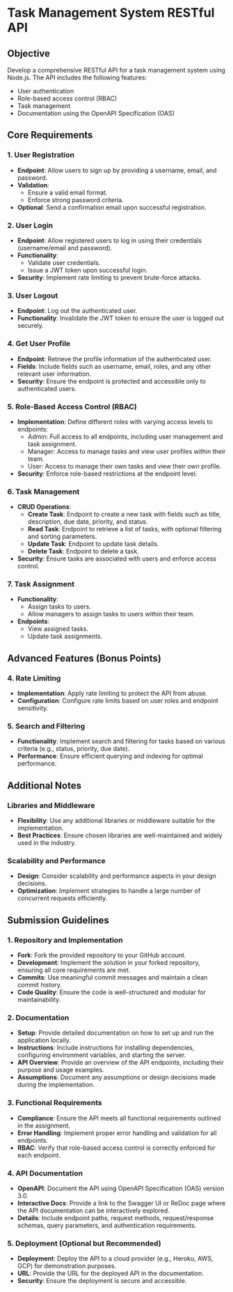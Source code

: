 # Task Management System RESTful API

## Objective

Develop a comprehensive RESTful API for a task management system using Node.js. The API includes the following features:

- User authentication
- Role-based access control (RBAC)
- Task management
- Documentation using the OpenAPI Specification (OAS)

## Core Requirements

### 1. User Registration

- **Endpoint**: Allow users to sign up by providing a username, email, and password.
- **Validation**:
  - Ensure a valid email format.
  - Enforce strong password criteria.
- **Optional**: Send a confirmation email upon successful registration.

### 2. User Login

- **Endpoint**: Allow registered users to log in using their credentials (username/email and password).
- **Functionality**:
  - Validate user credentials.
  - Issue a JWT token upon successful login.
- **Security**: Implement rate limiting to prevent brute-force attacks.

### 3. User Logout

- **Endpoint**: Log out the authenticated user.
- **Functionality**: Invalidate the JWT token to ensure the user is logged out securely.

### 4. Get User Profile

- **Endpoint**: Retrieve the profile information of the authenticated user.
- **Fields**: Include fields such as username, email, roles, and any other relevant user information.
- **Security**: Ensure the endpoint is protected and accessible only to authenticated users.

### 5. Role-Based Access Control (RBAC)

- **Implementation**: Define different roles with varying access levels to endpoints:
  - Admin: Full access to all endpoints, including user management and task assignment.
  - Manager: Access to manage tasks and view user profiles within their team.
  - User: Access to manage their own tasks and view their own profile.
- **Security**: Enforce role-based restrictions at the endpoint level.

### 6. Task Management

- **CRUD Operations**:
  - **Create Task**: Endpoint to create a new task with fields such as title, description, due date, priority, and status.
  - **Read Task**: Endpoint to retrieve a list of tasks, with optional filtering and sorting parameters.
  - **Update Task**: Endpoint to update task details.
  - **Delete Task**: Endpoint to delete a task.
- **Security**: Ensure tasks are associated with users and enforce access control.

### 7. Task Assignment

- **Functionality**:
  - Assign tasks to users.
  - Allow managers to assign tasks to users within their team.
- **Endpoints**:
  - View assigned tasks.
  - Update task assignments.

## Advanced Features (Bonus Points)

### 4. Rate Limiting

- **Implementation**: Apply rate limiting to protect the API from abuse.
- **Configuration**: Configure rate limits based on user roles and endpoint sensitivity.

### 5. Search and Filtering

- **Functionality**: Implement search and filtering for tasks based on various criteria (e.g., status, priority, due date).
- **Performance**: Ensure efficient querying and indexing for optimal performance.

## Additional Notes

### Libraries and Middleware

- **Flexibility**: Use any additional libraries or middleware suitable for the implementation.
- **Best Practices**: Ensure chosen libraries are well-maintained and widely used in the industry.

### Scalability and Performance

- **Design**: Consider scalability and performance aspects in your design decisions.
- **Optimization**: Implement strategies to handle a large number of concurrent requests efficiently.

## Submission Guidelines

### 1. Repository and Implementation

- **Fork**: Fork the provided repository to your GitHub account.
- **Development**: Implement the solution in your forked repository, ensuring all core requirements are met.
- **Commits**: Use meaningful commit messages and maintain a clean commit history.
- **Code Quality**: Ensure the code is well-structured and modular for maintainability.

### 2. Documentation

- **Setup**: Provide detailed documentation on how to set up and run the application locally.
- **Instructions**: Include instructions for installing dependencies, configuring environment variables, and starting the server.
- **API Overview**: Provide an overview of the API endpoints, including their purpose and usage examples.
- **Assumptions**: Document any assumptions or design decisions made during the implementation.

### 3. Functional Requirements

- **Compliance**: Ensure the API meets all functional requirements outlined in the assignment.
- **Error Handling**: Implement proper error handling and validation for all endpoints.
- **RBAC**: Verify that role-based access control is correctly enforced for each endpoint.

### 4. API Documentation

- **OpenAPI**: Document the API using OpenAPI Specification (OAS) version 3.0.
- **Interactive Docs**: Provide a link to the Swagger UI or ReDoc page where the API documentation can be interactively explored.
- **Details**: Include endpoint paths, request methods, request/response schemas, query parameters, and authentication requirements.

### 5. Deployment (Optional but Recommended)

- **Deployment**: Deploy the API to a cloud provider (e.g., Heroku, AWS, GCP) for demonstration purposes.
- **URL**: Provide the URL for the deployed API in the documentation.
- **Security**: Ensure the deployment is secure and accessible.

